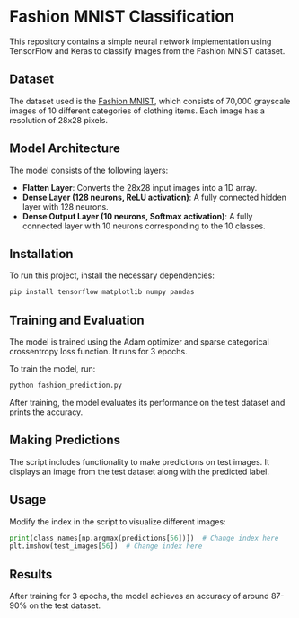 # Fashion MNIST Classification

This repository contains a simple neural network implementation using TensorFlow and Keras to classify images from the Fashion MNIST dataset.

## Dataset

The dataset used is the [Fashion MNIST](https://github.com/zalandoresearch/fashion-mnist), which consists of 70,000 grayscale images of 10 different categories of clothing items. Each image has a resolution of 28x28 pixels.

## Model Architecture

The model consists of the following layers:

- **Flatten Layer**: Converts the 28x28 input images into a 1D array.
- **Dense Layer (128 neurons, ReLU activation)**: A fully connected hidden layer with 128 neurons.
- **Dense Output Layer (10 neurons, Softmax activation)**: A fully connected layer with 10 neurons corresponding to the 10 classes.

## Installation

To run this project, install the necessary dependencies:

```sh
pip install tensorflow matplotlib numpy pandas
```

## Training and Evaluation

The model is trained using the Adam optimizer and sparse categorical crossentropy loss function. It runs for 3 epochs.

To train the model, run:

```sh
python fashion_prediction.py
```

After training, the model evaluates its performance on the test dataset and prints the accuracy.

## Making Predictions

The script includes functionality to make predictions on test images. It displays an image from the test dataset along with the predicted label.

## Usage

Modify the index in the script to visualize different images:

```python
print(class_names[np.argmax(predictions[56])])  # Change index here
plt.imshow(test_images[56])  # Change index here
```

## Results

After training for 3 epochs, the model achieves an accuracy of around 87-90% on the test dataset.



